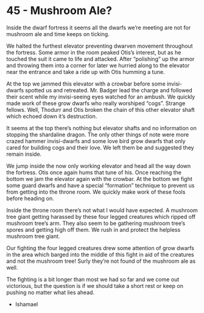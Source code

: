 # 45 - Mushroom Ale?

Inside the dwarf fortress it seems all the dwarfs we’re meeting are not for mushroom ale and time keeps on ticking.

We halted the furthest elevator preventing dwarven movement throughout the fortress. Some armor in the room peaked Otis’s interest, but as he touched the suit it came to life and attacked. After “polishing” up the armor and throwing them into a corner for later we hurried along to the elevator near the entrance and take a ride up with Otis humming a tune.

At the top we jammed this elevator with a crowbar before some invisi-dwarfs spotted us and retreated. Mr. Badger lead the charge and followed their scent while my invisi-seeing eyes watched for an ambush. We quickly made work of these grow dwarfs who really worshiped “cogs”. Strange fellows. Well, Thodurr and Otis broken the chain of this other elevator shaft which echoed down it’s destruction.

It seems at the top there’s nothing but elevator shafts and no information on stopping the shardaline dragon. The only other things of note were more crazed hammer invisi-dwarfs and some love bird grow dwarfs that only cared for building cogs and their love. We left them be and suggested they remain inside.

We jump inside the now only working elevator and head all the way down the fortress. Otis once again hums that tune of his. Once reaching the bottom we jam the elevator again with the crowbar. At the bottom we fight some guard dwarfs and have a special “formation” technique to prevent us from getting into the throne room. We quickly make work of these fools before heading on.

Inside the throne room there’s not what I would have expected. A mushroom tree giant getting harassed by these four legged creatures which ripped off mushroom tree’s arm. They also seem to be gathering mushroom tree’s spores and getting high off them. We rush in and protect the helpless mushroom tree giant.

Our fighting the four legged creatures drew some attention of grow dwarfs in the area which barged into the middle of this fight in aid of the creatures and not the mushroom tree! Surly they’re not found of the mushroom ale as well.

The fighting is a bit longer than most we had so far and we come out victorious, but the question is if we should take a short rest or keep on pushing no matter what lies ahead.

- Ishamael
